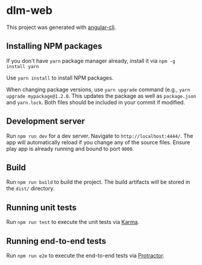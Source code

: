 # dlm-web

This project was generated with [angular-cli](https://github.com/angular/angular-cli).

## Installing NPM packages
If you don't have `yarn` package manager already, install it via `npm -g install yarn`

Use `yarn install` to install NPM packages.

When changing package versions, use `yarn upgrade` command (e.g., `yarn upgrade mypackage@1.2.0`.
This updates the package as well as `package.json` and `yarn.lock`.
Both files should be included in your commit if modified.


## Development server
Run `npm run dev` for a dev server. Navigate to `http://localhost:4444/`. The app will automatically reload if you change any of the source files. Ensure play app is already running and bound to port `9000`.

## Build

Run `npm run build` to build the project. The build artifacts will be stored in the `dist/` directory.

## Running unit tests

Run `npm run test` to execute the unit tests via [Karma](https://karma-runner.github.io).

## Running end-to-end tests

Run `npm run e2e` to execute the end-to-end tests via [Protractor](http://www.protractortest.org/). 
